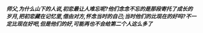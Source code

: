 ***师父,为什么山下的人说,初恋最让人难忘呢?他们念念不忘的是那段寄托了成长的岁月,把初恋藏在记忆里,借由对方,怀念当时的自己;当时他们的比现在的好吗?不一定比现在好吧,但是他们的好,可能再也不会给第二个人这么多了***